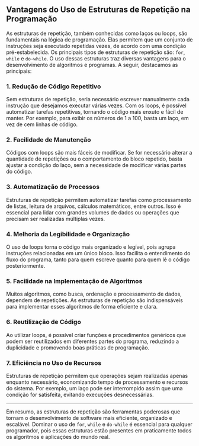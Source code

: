 
## Vantagens do Uso de Estruturas de Repetição na Programação

As estruturas de repetição, também conhecidas como laços ou loops, são fundamentais na lógica de programação. Elas permitem que um conjunto de instruções seja executado repetidas vezes, de acordo com uma condição pré-estabelecida. Os principais tipos de estruturas de repetição são: `for`, `while` e `do-while`. O uso dessas estruturas traz diversas vantagens para o desenvolvimento de algoritmos e programas. A seguir, destacamos as principais:

### 1. **Redução de Código Repetitivo**

Sem estruturas de repetição, seria necessário escrever manualmente cada instrução que desejamos executar várias vezes. Com os loops, é possível automatizar tarefas repetitivas, tornando o código mais enxuto e fácil de manter. Por exemplo, para exibir os números de 1 a 100, basta um laço, em vez de cem linhas de código.

### 2. **Facilidade de Manutenção**

Códigos com loops são mais fáceis de modificar. Se for necessário alterar a quantidade de repetições ou o comportamento do bloco repetido, basta ajustar a condição do laço, sem a necessidade de modificar várias partes do código.

### 3. **Automatização de Processos**

Estruturas de repetição permitem automatizar tarefas como processamento de listas, leitura de arquivos, cálculos matemáticos, entre outros. Isso é essencial para lidar com grandes volumes de dados ou operações que precisam ser realizadas múltiplas vezes.

### 4. **Melhoria da Legibilidade e Organização**

O uso de loops torna o código mais organizado e legível, pois agrupa instruções relacionadas em um único bloco. Isso facilita o entendimento do fluxo do programa, tanto para quem escreve quanto para quem lê o código posteriormente.

### 5. **Facilidade na Implementação de Algoritmos**

Muitos algoritmos, como busca, ordenação e processamento de dados, dependem de repetições. As estruturas de repetição são indispensáveis para implementar esses algoritmos de forma eficiente e clara.

### 6. **Reutilização de Código**

Ao utilizar loops, é possível criar funções e procedimentos genéricos que podem ser reutilizados em diferentes partes do programa, reduzindo a duplicidade e promovendo boas práticas de programação.

### 7. **Eficiência no Uso de Recursos**

Estruturas de repetição permitem que operações sejam realizadas apenas enquanto necessário, economizando tempo de processamento e recursos do sistema. Por exemplo, um laço pode ser interrompido assim que uma condição for satisfeita, evitando execuções desnecessárias.

---

Em resumo, as estruturas de repetição são ferramentas poderosas que tornam o desenvolvimento de software mais eficiente, organizado e escalável. Dominar o uso de `for`, `while` e `do-while` é essencial para qualquer programador, pois essas estruturas estão presentes em praticamente todos os algoritmos e aplicações do mundo real.
```
